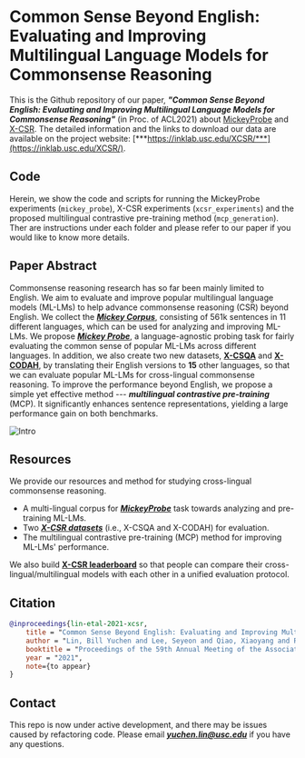 # Common Sense Beyond English: Evaluating and Improving Multilingual Language Models for Commonsense Reasoning

This is the Github repository of our paper, ***"Common Sense Beyond English: Evaluating and Improving Multilingual Language Models for Commonsense Reasoning"*** (in Proc. of ACL2021) about [MickeyProbe](https://inklab.usc.edu/XCSR/mickey) and [X-CSR](https://inklab.usc.edu//XCSR/xcsr_datasets). The detailed information and the links to download our data are available on the project website: 
[***https://inklab.usc.edu/XCSR/***](https://inklab.usc.edu/XCSR/).

## Code 

Herein, we show the code and scripts for running the MickeyProbe experiments (`mickey_probe`), X-CSR experiments (`xcsr_experiments`) and the proposed multilingual contrastive pre-training method (`mcp_generation`).
Ther are instructions under each folder and please refer to our paper if you would like to know more details. 

## Paper Abstract 
Commonsense reasoning research has so far been mainly limited to English.
We aim to evaluate and improve popular multilingual language models (ML-LMs) to help advance commonsense reasoning (CSR) beyond English.
We collect the ***[Mickey Corpus](mickey#mickeycorpus)***, consisting of 561k sentences in 11 different languages, which
can be used for analyzing and improving ML-LMs.
We propose ***[Mickey Probe](mickey)***, a language-agnostic  probing task for fairly evaluating the common sense of popular ML-LMs across different languages.
In addition, we also create two new datasets, **[X-CSQA](https://inklab.usc.edu/XCSR/xcsr_datasets#x-csqa)** and **[X-CODAH](https://inklab.usc.edu/XCSR/xcsr_datasets#x-codah)**, by translating their English versions to **15** other languages, so that we can evaluate popular ML-LMs for cross-lingual commonsense reasoning.
To improve the performance beyond English, 
we propose a simple yet effective method --- ***multilingual contrastive pre-training*** (MCP).
It significantly enhances sentence representations, yielding a large performance gain on both benchmarks.

![Intro](https://inklab.usc.edu/XCSR/images/intro.png)


## Resources 

We provide our resources and method for studying cross-lingual commonsense reasoning.

- A multi-lingual corpus for ***[MickeyProbe](https://inklab.usc.edu/XCSR/mickey)*** task towards analyzing and pre-training ML-LMs.
- Two ***[X-CSR datasets](https://inklab.usc.edu/XCSR/xcsr_datasets)*** (i.e., X-CSQA and X-CODAH) for evaluation.
- The multilingual contrastive pre-training (MCP) method for improving ML-LMs' performance.

We also build **[X-CSR leaderboard](https://inklab.usc.edu/XCSR/leaderboard)** so that people can compare their cross-lingual/multilingual models with each other in a unified evaluation protocol.



## Citation

```bibtex
@inproceedings{lin-etal-2021-xcsr,
    title = "Common Sense Beyond English: Evaluating and Improving Multilingual Language Models for Commonsense Reasoning",
    author = "Lin, Bill Yuchen and Lee, Seyeon and Qiao, Xiaoyang and Ren, Xiang",
    booktitle = "Proceedings of the 59th Annual Meeting of the Association for Computational Linguistics (ACL-IJCNLP 2021)",
    year = "2021",
    note={to appear}
}
```


## Contact
This repo is now under active development, and there may be issues caused by refactoring code.
Please email ***yuchen.lin@usc.edu*** if you have any questions.
